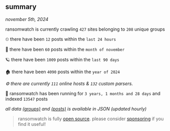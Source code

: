
## summary
_november 5th, 2024_

ransomwatch is currently crawling `427` sites belonging to `208` unique groups

⏲ there have been `12` posts within the `last 24 hours`

🦈 there have been `60` posts within the `month of november`

🪐 there have been `1009` posts within the `last 90 days`

🏚 there have been `4090` posts within the `year of 2024`

_⚙️ there are currently `111` online hosts & `132` custom parsers._

🦕 ransomwatch has been running for `3 years, 1 months and 28 days` and indexed `13547` posts

_all data  [(groups)](http://ransomwhat.telemetry.ltd/groups) and [(posts)](http://ransomwhat.telemetry.ltd/posts) is available in JSON (updated hourly)_

> ransomwatch is fully [open source](https://github.com/joshhighet/ransomwatch#ransomwatch--). please consider [sponsoring](https://github.com/sponsors/joshhighet) if you find it useful!
